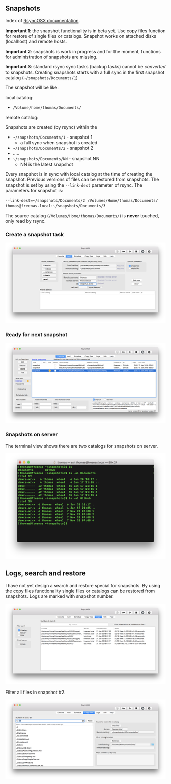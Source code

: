 ## Snapshots

Index of [RsyncOSX documentation](https://rsyncosx.github.io/Documentation/).

**Important 1**: the snapshot functionality is in beta yet. Use copy files function for restore of single files or catalogs. Snapshot works on attached disks (localhost) and remote hosts.

**Important 2**: snapshots is work in progress and for the moment, functions for administration of snapshots are missing.

**Important 3**: standard rsync sync tasks (backup tasks) cannot be *converted* to snapshots. Creating snapshots starts with a full sync in the first snapshot catalog (`~/snapshots/Documents/1`)

The snapshot will be like:

local catalog:

- `/Volume/home/thomas/Documents/`

remote catalog:

Snapshots are created (by rsync) within the

- `~/snapshots/Documents/1` - snapshot 1
  - a full sync when snapshot is created
- `~/snapshots/Documents/2` - snapshot 2
- .....
- `~/snapshots/Documents/NN` - snapshot NN
  - NN is the latest snapshot

Every snapshot is in sync with local catalog at the time of creating the snapshot. Previous versions of files can be restored from snapshots. The snapshot is set by using the `--link-dest` parameter of rsync. The parameters for snapshot is:

`--link-dest=~/snapshots/Documents/2 /Volumes/Home/thomas/Documents/ thomas@freenas.local:~/snapshots/Documents/3`

The source catalog (`/Volumes/Home/thomas/Documents/`) is **never** touched, only read by rsync.

### Create a snapshot task

![Main view](screenshots/master/snapshots/createtask.png)

### Ready for next snapshot

![Main view](screenshots/master/snapshots/readyforbackup.png)

### Snapshots on server

The terminal view shows there are two catalogs for snapshots on server.

![Main view](screenshots/master/snapshots/snapshotroot.png)

## Logs, search and restore

I have not yet design a search and restore special for snapshots. By using the copy files functionality single files or catalogs can be restored from snapshots. Logs are marked with snapshot number.

![Main view](screenshots/master/snapshots/copyfiles1.png)

Filter all files in snapshot #2.

![Main view](screenshots/master/snapshots/copyfiles2.png)
